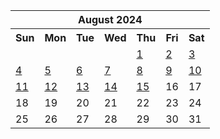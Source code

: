 <table align="center" border="0" cellpadding="0" cellspacing="0" class="month">
 <tr>
  <th class="month" colspan="7">
   August 2024
  </th>
 </tr>
 <tr>
  <th class="sun">
   Sun
  </th>
  <th class="mon">
   Mon
  </th>
  <th class="tue">
   Tue
  </th>
  <th class="wed">
   Wed
  </th>
  <th class="thu">
   Thu
  </th>
  <th class="fri">
   Fri
  </th>
  <th class="sat">
   Sat
  </th>
 </tr>
 <tr>
  <td class="noday">
  </td>
  <td class="noday">
  </td>
  <td class="noday">
  </td>
  <td class="noday">
  </td>
  <td class="thu">
   <a href="20240801.py">
    1
   </a>
  </td>
  <td class="fri">
   <a href="20240802.py">
    2
   </a>
  </td>
  <td class="sat">
   <a href="20240803.py">
    3
   </a>
  </td>
 </tr>
 <tr>
  <td class="sun">
   <a href="20240804.py">
    4
   </a>
  </td>
  <td class="mon">
   <a href="20240805.py">
    5
   </a>
  </td>
  <td class="tue">
   <a href="20240806.py">
    6
   </a>
  </td>
  <td class="wed">
   <a href="20240807.py">
    7
   </a>
  </td>
  <td class="thu">
   <a href="20240808.py">
    8
   </a>
  </td>
  <td class="fri">
   <a href="20240809.py">
    9
   </a>
  </td>
  <td class="sat">
   <a href="20240810.py">
    10
   </a>
  </td>
 </tr>
 <tr>
  <td class="sun">
   <a href="20240811.py">
    11
   </a>
  </td>
  <td class="mon">
   <a href="20240812.py">
    12
   </a>
  </td>
  <td class="tue">
   <a href="20240813.py">
    13
   </a>
  </td>
  <td class="wed">
   <a href="20240814.py">
    14
   </a>
  </td>
  <td class="thu">
   <a href="20240815.py">
    15
   </a>
  </td>
  <td class="fri">
   16
  </td>
  <td class="sat">
   17
  </td>
 </tr>
 <tr>
  <td class="sun">
   18
  </td>
  <td class="mon">
   19
  </td>
  <td class="tue">
   20
  </td>
  <td class="wed">
   21
  </td>
  <td class="thu">
   22
  </td>
  <td class="fri">
   23
  </td>
  <td class="sat">
   24
  </td>
 </tr>
 <tr>
  <td class="sun">
   25
  </td>
  <td class="mon">
   26
  </td>
  <td class="tue">
   27
  </td>
  <td class="wed">
   28
  </td>
  <td class="thu">
   29
  </td>
  <td class="fri">
   30
  </td>
  <td class="sat">
   31
  </td>
 </tr>
</table>
